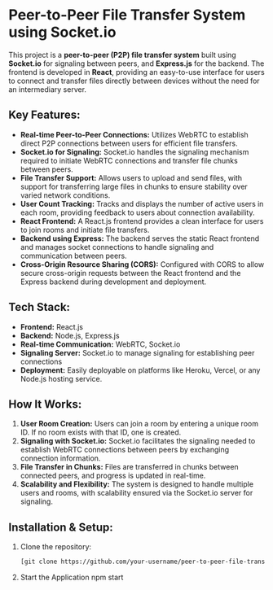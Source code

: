 # Peer-to-Peer File Transfer System using Socket.io

This project is a **peer-to-peer (P2P) file transfer system** built using **Socket.io** for signaling between peers, and **Express.js** for the backend. The frontend is developed in **React**, providing an easy-to-use interface for users to connect and transfer files directly between devices without the need for an intermediary server.

## Key Features:
- **Real-time Peer-to-Peer Connections:** Utilizes WebRTC to establish direct P2P connections between users for efficient file transfers.
- **Socket.io for Signaling:** Socket.io handles the signaling mechanism required to initiate WebRTC connections and transfer file chunks between peers.
- **File Transfer Support:** Allows users to upload and send files, with support for transferring large files in chunks to ensure stability over varied network conditions.
- **User Count Tracking:** Tracks and displays the number of active users in each room, providing feedback to users about connection availability.
- **React Frontend:** A React.js frontend provides a clean interface for users to join rooms and initiate file transfers.
- **Backend using Express:** The backend serves the static React frontend and manages socket connections to handle signaling and communication between peers.
- **Cross-Origin Resource Sharing (CORS):** Configured with CORS to allow secure cross-origin requests between the React frontend and the Express backend during development and deployment.

## Tech Stack:
- **Frontend:** React.js
- **Backend:** Node.js, Express.js
- **Real-time Communication:** WebRTC, Socket.io
- **Signaling Server:** Socket.io to manage signaling for establishing peer connections
- **Deployment:** Easily deployable on platforms like Heroku, Vercel, or any Node.js hosting service.

## How It Works:
1. **User Room Creation:** Users can join a room by entering a unique room ID. If no room exists with that ID, one is created.
2. **Signaling with Socket.io:** Socket.io facilitates the signaling needed to establish WebRTC connections between peers by exchanging connection information.
3. **File Transfer in Chunks:** Files are transferred in chunks between connected peers, and progress is updated in real-time.
4. **Scalability and Flexibility:** The system is designed to handle multiple users and rooms, with scalability ensured via the Socket.io server for signaling.

## Installation & Setup:
1. Clone the repository:
   ```bash
   [git clone https://github.com/your-username/peer-to-peer-file-transfer.git](https://github.com/BiswajitDeori/PeerToPeer_UI.git)

2.  Start the Application 
     npm start

